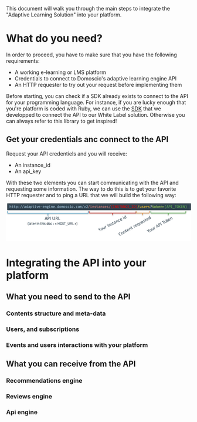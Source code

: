 This document will walk you through the main steps to integrate the "Adaptive Learning Solution" into your platform.

# What do you need?
In order to proceed, you have to make sure that you have the following requirements:
* A working e-learning or LMS platform
* Credentials to connect to Domoscio's adaptive learning engine API
* An HTTP requester to try out your request before implementing them

Before starting, you can check if a SDK already exists to connect to the API for your programming language. 
For instance, if you are lucky enough that you're platform is coded with Ruby, we can use the [SDK](https://github.com/Celumproject/domoscio_rails) that we developped to connect the API to our White Label solution. Otherwise you can always refer to this library to get inspired!

## Get your credentials anc connect to the API

Request your API credentiels and you will receive:
* An instance_id
* An api_key

With these two elements you can start communicating with the API and requesting some information. The way to do this is to get your favorite HTTP requester and to ping a URL that we will build the following way:

![URL Creation](https://raw.githubusercontent.com/Celumproject/domoscio-docs/master/uploads/creation_url.png)

# Integrating the API into your platform

## What you need to send to the API
### Contents structure and meta-data 
### Users, and subscriptions
### Events and users interactions with your platform

## What you can receive from the API
### Recommendations engine
### Reviews engine
### Api engine

